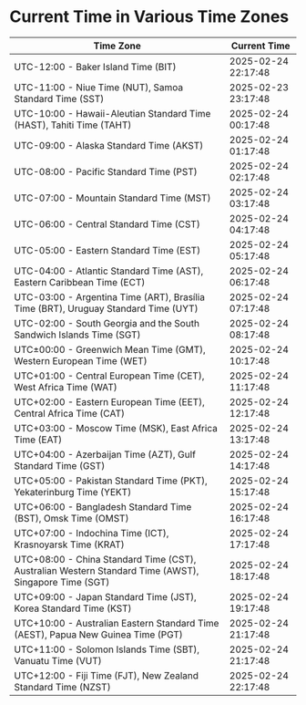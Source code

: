 # Current Time in Various Time Zones

| Time Zone | Current Time |
|-----------|--------------|
| UTC-12:00 - Baker Island Time (BIT) | 2025-02-24 22:17:48 |
| UTC-11:00 - Niue Time (NUT), Samoa Standard Time (SST) | 2025-02-23 23:17:48 |
| UTC-10:00 - Hawaii-Aleutian Standard Time (HAST), Tahiti Time (TAHT) | 2025-02-24 00:17:48 |
| UTC-09:00 - Alaska Standard Time (AKST) | 2025-02-24 01:17:48 |
| UTC-08:00 - Pacific Standard Time (PST) | 2025-02-24 02:17:48 |
| UTC-07:00 - Mountain Standard Time (MST) | 2025-02-24 03:17:48 |
| UTC-06:00 - Central Standard Time (CST) | 2025-02-24 04:17:48 |
| UTC-05:00 - Eastern Standard Time (EST) | 2025-02-24 05:17:48 |
| UTC-04:00 - Atlantic Standard Time (AST), Eastern Caribbean Time (ECT) | 2025-02-24 06:17:48 |
| UTC-03:00 - Argentina Time (ART), Brasília Time (BRT), Uruguay Standard Time (UYT) | 2025-02-24 07:17:48 |
| UTC-02:00 - South Georgia and the South Sandwich Islands Time (SGT) | 2025-02-24 08:17:48 |
| UTC±00:00 - Greenwich Mean Time (GMT), Western European Time (WET) | 2025-02-24 10:17:48 |
| UTC+01:00 - Central European Time (CET), West Africa Time (WAT) | 2025-02-24 11:17:48 |
| UTC+02:00 - Eastern European Time (EET), Central Africa Time (CAT) | 2025-02-24 12:17:48 |
| UTC+03:00 - Moscow Time (MSK), East Africa Time (EAT) | 2025-02-24 13:17:48 |
| UTC+04:00 - Azerbaijan Time (AZT), Gulf Standard Time (GST) | 2025-02-24 14:17:48 |
| UTC+05:00 - Pakistan Standard Time (PKT), Yekaterinburg Time (YEKT) | 2025-02-24 15:17:48 |
| UTC+06:00 - Bangladesh Standard Time (BST), Omsk Time (OMST) | 2025-02-24 16:17:48 |
| UTC+07:00 - Indochina Time (ICT), Krasnoyarsk Time (KRAT) | 2025-02-24 17:17:48 |
| UTC+08:00 - China Standard Time (CST), Australian Western Standard Time (AWST), Singapore Time (SGT) | 2025-02-24 18:17:48 |
| UTC+09:00 - Japan Standard Time (JST), Korea Standard Time (KST) | 2025-02-24 19:17:48 |
| UTC+10:00 - Australian Eastern Standard Time (AEST), Papua New Guinea Time (PGT) | 2025-02-24 21:17:48 |
| UTC+11:00 - Solomon Islands Time (SBT), Vanuatu Time (VUT) | 2025-02-24 21:17:48 |
| UTC+12:00 - Fiji Time (FJT), New Zealand Standard Time (NZST) | 2025-02-24 22:17:48 |
